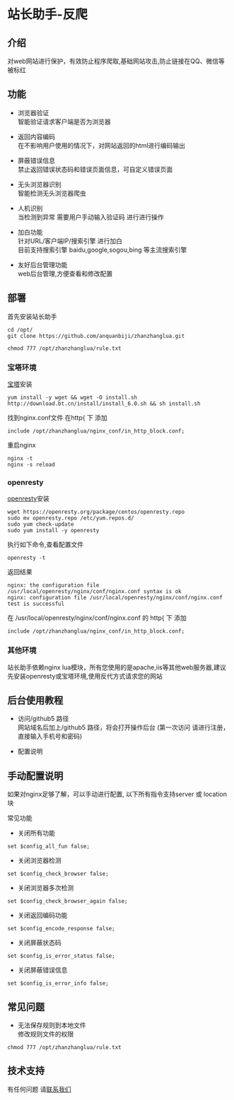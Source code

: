 # 站长助手-反爬 

## 介绍 
对web网站进行保护，有效防止程序爬取,基础网站攻击,防止链接在QQ、微信等被标红 

## 功能

- 浏览器验证  
智能验证请求客户端是否为浏览器  
- 返回内容编码  
在不影响用户使用的情况下，对网站返回的html进行编码输出 
- 屏蔽错误信息  
禁止返回错误状态码和错误页面信息，可自定义错误页面
- 无头浏览器识别  
智能检测无头浏览器爬虫       
- 人机识别  
当检测到异常 需要用户手动输入验证码 进行进行操作  
- 加白功能  
针对URL/客户端IP/搜索引擎 进行加白   
目前支持搜索引擎 baidu,google,sogou,bing 等主流搜索引擎 

- 友好后台管理功能  
web后台管理,方便查看和修改配置  


## 部署  

首先安装站长助手  
```
cd /opt/
git clone https://github.com/anquanbiji/zhanzhanglua.git 

chmod 777 /opt/zhanzhanglua/rule.txt  
``` 



### 宝塔环境 

[宝塔](https://www.bt.cn/download/linux.html)安装   
```
yum install -y wget && wget -O install.sh http://download.bt.cn/install/install_6.0.sh && sh install.sh
```

找到nginx.conf文件  在http{ 下 添加 

```
include /opt/zhanzhanglua/nginx_conf/in_http_block.conf;
```

重启nginx 
```
nginx -t 
nginx -s reload  
```
### openresty 

[openresty](https://openresty.org/cn/linux-packages.html)安装  
```
wget https://openresty.org/package/centos/openresty.repo
sudo mv openresty.repo /etc/yum.repos.d/
sudo yum check-update
sudo yum install -y openresty
```



执行如下命令,查看配置文件 
```
openresty -t 
```
返回结果 
```
nginx: the configuration file /usr/local/openresty/nginx/conf/nginx.conf syntax is ok
nginx: configuration file /usr/local/openresty/nginx/conf/nginx.conf test is successful
```

在 /usr/local/openresty/nginx/conf/nginx.conf  的 http{ 下 添加  
```
include /opt/zhanzhanglua/nginx_conf/in_http_block.conf;
```


### 其他环境 
站长助手依赖nginx lua模块，所有您使用的是apache,iis等其他web服务器,建议先安装openresty或宝塔环境,使用反代方式请求您的网站 


## 后台使用教程

- 访问/github5 路径   
网站域名后加上/github5 路径，将会打开操作后台 (第一次访问 请进行注册，直接输入手机号和密码)   

- 配置说明  

## 手动配置说明
如果对nginx足够了解，可以手动进行配置, 以下所有指令支持server 或 location 块

常见功能  

- 关闭所有功能 

```
set $config_all_fun false; 
```

- 关闭浏览器检测  
```
set $config_check_browser false; 
```

- 关闭浏览器多次检测 

```
set $config_check_browser_again false; 
```
 
- 关闭返回编码功能  
```
set $config_encode_response false;
```

- 关闭屏蔽状态码 
```
set $config_is_error_status false;
```

- 关闭屏蔽错误信息  
```
set $config_is_error_info false;
```

## 常见问题 

- 无法保存规则到本地文件  
修改规则文件的权限  
```
chmod 777 /opt/zhanzhanglua/rule.txt  
```

## 技术支持

有任何问题 请[联系我们](https://support.qq.com/products/352799)